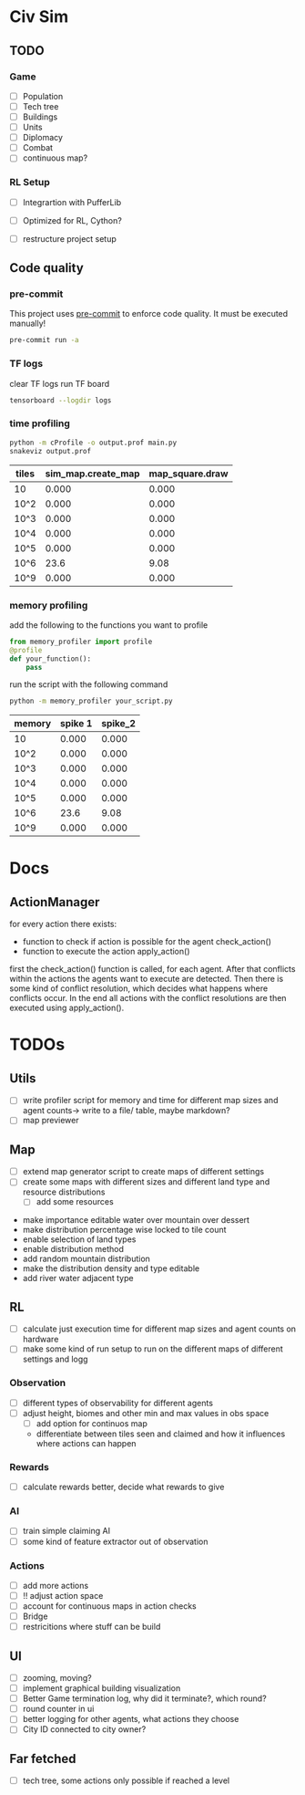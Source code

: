 # Civ Sim


## TODO

### Game
- [ ] Population
- [ ] Tech tree
- [ ] Buildings
- [ ] Units
- [ ] Diplomacy
- [ ] Combat
- [ ] continuous map?

### RL Setup
- [ ] Integrartion with PufferLib
- [ ] Optimized for RL, Cython?
- [ ] restructure project setup


## Code quality

### pre-commit

This project uses [pre-commit](https://pre-commit.com/) to enforce code quality.
It must be executed manually!

```bash
pre-commit run -a
```

### TF logs
clear TF logs
run TF board

```bash
tensorboard --logdir logs
```
### time profiling

```bash
python -m cProfile -o output.prof main.py
snakeviz output.prof
```

| tiles | sim_map.create_map | map_square.draw |
|-------|--------------------|-----------------|
| 10    | 0.000              | 0.000           |
| 10^2  | 0.000              | 0.000           |
| 10^3  | 0.000              | 0.000           |
| 10^4  | 0.000              | 0.000           |
| 10^5  | 0.000              | 0.000           |
| 10^6  | 23.6               | 9.08            |
| 10^9  | 0.000              | 0.000           |
### memory profiling

add the following to the functions you want to profile

```python
from memory_profiler import profile
@profile
def your_function():
    pass
```

run the script with the following command
```bash
python -m memory_profiler your_script.py
```

| memory | spike 1 | spike_2 |
|--------|---------|---------|
| 10     | 0.000   | 0.000   |
| 10^2   | 0.000   | 0.000   |
| 10^3   | 0.000   | 0.000   |
| 10^4   | 0.000   | 0.000   |
| 10^5   | 0.000   | 0.000   |
| 10^6   | 23.6    | 9.08    |
| 10^9   | 0.000   | 0.000   |

# Docs

## ActionManager
for every action there exists:
- function to check if action is possible for the agent check_action()
- function to execute the action apply_action()

first the check_action() function is called, for each agent. After that conflicts within the actions the agents want to execute are detected.
Then there is some kind of conflict resolution, which decides what happens where conflicts occur. In the end all actions with the conflict resolutions are then executed using apply_action().

# TODOs

## Utils
- [ ] write profiler script for memory and time for different map sizes and agent counts-> write to a file/ table, maybe markdown?
- [ ] map previewer

## Map
- [ ] extend map generator script to create maps of different settings
- [ ] create some maps with different sizes and different land type and resource distributions
  - [ ] add some resources

- make importance editable water over mountain over dessert
-   make distribution percentage wise locked to tile count
-  enable selection of land types
-  enable distribution method
- add random mountain distribution
-  make the distribution density and type editable
- add river water adjacent type

## RL

- [ ] calculate just execution time for different map sizes and agent counts on hardware
- [ ] make some kind of run setup to run on the different maps of different settings and logg

### Observation
- [ ] different types of observability for different agents
- [ ] adjust height, biomes and other min and max values in obs space
  - [ ] add option for continuos map
  - differentiate between tiles seen and claimed and how it influences where actions can happen

### Rewards
- [ ] calculate rewards better, decide what rewards to give

### AI
- [ ] train simple claiming AI
- [ ] some kind of feature extractor out of observation

### Actions
- [ ] add more actions
- [ ] !! adjust action space
- [ ] account for continuous maps in action checks
- [ ] Bridge
- [ ] restricitions where stuff can be build

## UI
- [ ] zooming, moving?
- [ ] implement graphical building visualization
- [ ] Better Game termination log, why did it terminate?, which round?
- [ ] round counter in ui
- [ ] better logging for other agents, what actions they choose
- [ ] City ID connected to city owner?

## Far fetched
- [ ] tech tree, some actions only possible if reached a level
